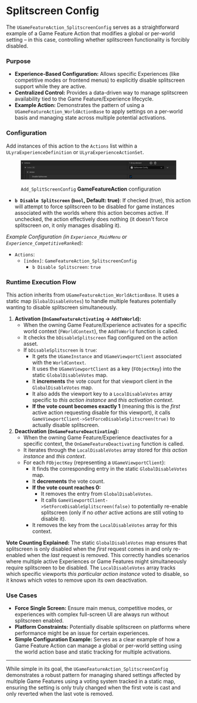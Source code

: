 # Splitscreen Config

The `UGameFeatureAction_SplitscreenConfig` serves as a straightforward example of a Game Feature Action that modifies a global or per-world setting – in this case, controlling whether splitscreen functionality is forcibly disabled.

### Purpose

* **Experience-Based Configuration:** Allows specific Experiences (like competitive modes or frontend menus) to explicitly disable splitscreen support while they are active.
* **Centralized Control:** Provides a data-driven way to manage splitscreen availability tied to the Game Feature/Experience lifecycle.
* **Example Action:** Demonstrates the pattern of using a `UGameFeatureAction_WorldActionBase` to apply settings on a per-world basis and managing state across multiple potential activations.

### Configuration

Add instances of this action to the `Actions` list within a `ULyraExperienceDefinition` or `ULyraExperienceActionSet`.

<figure><img src="../../../../.gitbook/assets/image (124).png" alt=""><figcaption><p><code>Add_SplitScreenConfig</code> <strong>GameFeatureAction</strong> configuration</p></figcaption></figure>

* **`b Disable Splitscreen` (`bool`, Default: true)**: If checked (true), this action will attempt to force splitscreen to be disabled for game instances associated with the worlds where this action becomes active. If unchecked, the action effectively does nothing (it doesn't force splitscreen _on_, it only manages disabling it).

_Example Configuration (in `Experience_MainMenu` or `Experience_CompetitiveRanked`):_

* `Actions`:
  * `[index]`: `GameFeatureAction_SplitscreenConfig`
    * `b Disable Splitscreen`: `true`

### Runtime Execution Flow

This action inherits from `UGameFeatureAction_WorldActionBase`. It uses a static map (`GlobalDisableVotes`) to handle multiple features potentially wanting to disable splitscreen simultaneously.

1. **Activation (`OnGameFeatureActivating` -> `AddToWorld`):**
   * When the owning Game Feature/Experience activates for a specific world context (`FWorldContext`), the `AddToWorld` function is called.
   * It checks the `bDisableSplitscreen` flag configured on the action asset.
   * If `bDisableSplitscreen` is `true`:
     * It gets the `UGameInstance` and `UGameViewportClient` associated with the `WorldContext`.
     * It uses the `UGameViewportClient` as a key (`FObjectKey`) into the static `GlobalDisableVotes` map.
     * It **increments** the vote count for that viewport client in the `GlobalDisableVotes` map.
     * It also adds the viewport key to a `LocalDisableVotes` array specific to _this action instance_ and _this activation context_.
     * **If the vote count becomes exactly 1** (meaning this is the _first_ active action requesting disable for this viewport), it calls `GameViewportClient->SetForceDisableSplitscreen(true)` to actually disable splitscreen.
2. **Deactivation (`OnGameFeatureDeactivating`):**
   * When the owning Game Feature/Experience deactivates for a specific context, the `OnGameFeatureDeactivating` function is called.
   * It iterates through the `LocalDisableVotes` array stored for _this action instance_ and _this context_.
   * For each `FObjectKey` (representing a `UGameViewportClient`):
     * It finds the corresponding entry in the static `GlobalDisableVotes` map.
     * It **decrements** the vote count.
     * **If the vote count reaches 0:**
       * It removes the entry from `GlobalDisableVotes`.
       * It calls `GameViewportClient->SetForceDisableSplitscreen(false)` to potentially re-enable splitscreen (only if no _other_ active actions are still voting to disable it).
     * It removes the key from the `LocalDisableVotes` array for this context.

**Vote Counting Explained:** The static `GlobalDisableVotes` map ensures that splitscreen is only disabled when the _first_ request comes in and only re-enabled when the _last_ request is removed. This correctly handles scenarios where multiple active Experiences or Game Features might simultaneously require splitscreen to be disabled. The `LocalDisableVotes` array tracks which specific viewports _this particular action instance_ voted to disable, so it knows which votes to remove upon its own deactivation.

### Use Cases

* **Force Single Screen:** Ensure main menus, competitive modes, or experiences with complex full-screen UI are always run without splitscreen enabled.
* **Platform Constraints:** Potentially disable splitscreen on platforms where performance might be an issue for certain experiences.
* **Simple Configuration Example:** Serves as a clear example of how a Game Feature Action can manage a global or per-world setting using the world action base and static tracking for multiple activations.

***

While simple in its goal, the `UGameFeatureAction_SplitscreenConfig` demonstrates a robust pattern for managing shared settings affected by multiple Game Features using a voting system tracked in a static map, ensuring the setting is only truly changed when the first vote is cast and only reverted when the last vote is removed.
